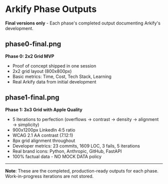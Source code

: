 # Arkify Phase Outputs

**Final versions only** - Each phase's completed output documenting Arkify's development.

## phase0-final.png
**Phase 0: 2x2 Grid MVP**
- Proof of concept shipped in one session
- 2x2 grid layout (800x800px)
- Basic metrics: Time, Cost, Tech Stack, Learning
- Real Arkify data from initial development

## phase1-final.png
**Phase 1: 3x3 Grid with Apple Quality**
- 5 iterations to perfection (overflows → contrast → density → alignment → simplicity)
- 900x1200px LinkedIn 4:5 ratio
- WCAG 2.1 AA contrast (7.12:1)
- 8px grid alignment throughout
- Developer metrics: 23 commits, 1609 LOC, 3 fails, 5 iterations
- Real brand icons: Python, Anthropic, GitHub, FastAPI
- 100% factual data - NO MOCK DATA policy

---

**Note**: These are the completed, production-ready outputs for each phase. Work-in-progress iterations are not stored.
